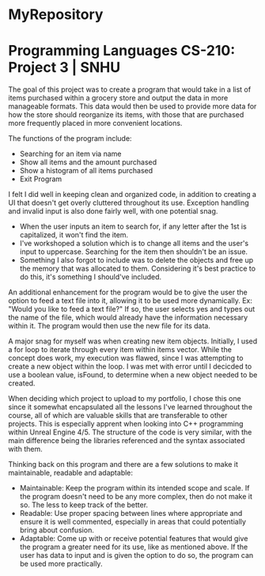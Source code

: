 # MyRepository

Programming Languages CS-210: Project 3 | SNHU
=========================================================

The goal of this project was to create a program that would take in a list of items purchased within a grocery store and output the data in more manageable formats. 
This data would then be used to provide more data for how the store should reorganize its items, with those that are purchased more frequently placed in more convenient locations.

The functions of the program include: 
- Searching for an item via name
- Show all items and the amount purchased
- Show a histogram of all items purchased
- Exit Program

I felt I did well in keeping clean and organized code, in addition to creating a UI that doesn't get overly cluttered throughout its use. 
Exception handling and invalid input is also done fairly well, with one potential snag.
- When the user inputs an item to search for, if any letter after the 1st is capitalized, it won't find the item.
- I've workshoped a solution which is to change all items and the user's input to uppercase. Searching for the item then shouldn't be an issue.
- Something I also forgot to include was to delete the objects and free up the memory that was allocated to them. Considering it's best practice to do this, it's something I should've included.

An additional enhancement for the program would be to give the user the option to feed a text file into it, allowing it to be used more dynamically.
Ex: "Would you like to feed a text file?" 
If so, the user selects yes and types out the name of the file, which would already have the information necessary within it. 
The program would then use the new file for its data.

A major snag for myself was when creating new item objects.
Initially, I used a for loop to iterate through every item within items vector. 
While the concept does work, my execution was flawed, since I was attempting to create a new object within the loop.
I was met with error until I decicded to use a boolean value, isFound, to determine when a new object needed to be created.

When deciding which project to upload to my portfolio, I chose this one since it somewhat encapsulated all the lessons I've learned throughout the course, all of which are valuable skills that are transferable to other projects.
This is especially apprent when looking into C++ programming within Unreal Engine 4/5. 
The structure of the code is very similar, with the main difference being the libraries referenced and the syntax associated with them.

Thinking back on this program and there are a few solutions to make it maintainable, readable and adaptable:
- Maintainable: Keep the program within its intended scope and scale. If the program doesn't need to be any more complex, then do not make it so. The less to keep track of the better.
- Readable: Use proper spacing between lines where appropriate and ensure it is well commented, especially in areas that could potentially bring about confusion.
- Adaptable: Come up with or receive potential features that would give the program a greater need for its use, like as mentioned above. If the user has data to input and is given the option to do so, the program can be used more practically.


